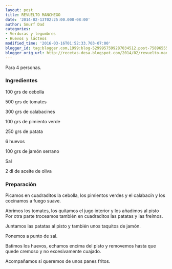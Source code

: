 ```yaml
---
layout: post
title: REVUELTO MANCHEGO
date: '2014-02-13T02:25:00.000-08:00'
author: Smurf Dad
categories:
- Verduras y legumbres
- Huevos y lácteos
modified_time: '2016-03-16T01:52:33.703-07:00'
blogger_id: tag:blogger.com,1999:blog-5299957599287034512.post-7589655540309988030
blogger_orig_url: http://recetas-desa.blogspot.com/2014/02/revuelto-manchego.html
---
```


Para 4 personas.

<h3>Ingredientes</h3>
100 grs de cebolla

500 grs de tomates

300 grs de calabacines

100 grs de pimiento verde

250 grs de patata

6 huevos

100 grs de jamón serrano

Sal

2 dl de aceite de oliva

<h3>Preparación</h3>
Picamos en cuadraditos la cebolla, los pimientos verdes y el calabacín y los cocinamos a fuego suave.

Abrimos los tomates, los quitamos el jugo interior y los añadimos al pisto Por otra parte troceamos también en cuadraditos las patatas y las freímos.

Juntamos las patatas al pisto y también unos taquitos de jamón.

Ponemos a punto de sal.

Batimos los huevos, echamos encima del pisto y removemos hasta que quede cremoso y no excesivamente cuajado.

Acompañamos si queremos de unos panes fritos.